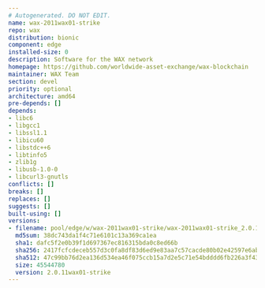 ```yaml
---
# Autogenerated. DO NOT EDIT.
name: wax-2011wax01-strike
repo: wax
distribution: bionic
component: edge
installed-size: 0
description: Software for the WAX network
homepage: https://github.com/worldwide-asset-exchange/wax-blockchain
maintainer: WAX Team
section: devel
priority: optional
architecture: amd64
pre-depends: []
depends:
- libc6
- libgcc1
- libssl1.1
- libicu60
- libstdc++6
- libtinfo5
- zlib1g
- libusb-1.0-0
- libcurl3-gnutls
conflicts: []
breaks: []
replaces: []
suggests: []
built-using: []
versions:
- filename: pool/edge/w/wax-2011wax01-strike/wax-2011wax01-strike_2.0.11wax01-strike-ubuntu-18.04_amd64.deb
  md5sum: 38dc743da1f4c71e6101c13a369ca1ea
  sha1: dafc5f2e0b39f1d697367ec816315bda0c8ed66b
  sha256: 2417fcfcdeceb557d3c0fa8df83d6ed9e83aa7c57cacde80b02e42597e6ab99b
  sha512: 47c99bb76d2ea136d534ea46f075ccb15a7d2e5c71e54bdddd6fb226a3f43dae401a05bd9511d68de0a4cb7b999c35bc4f8193be5ceeb68e94bbc76090441e74
  size: 45544780
  version: 2.0.11wax01-strike
---
```


